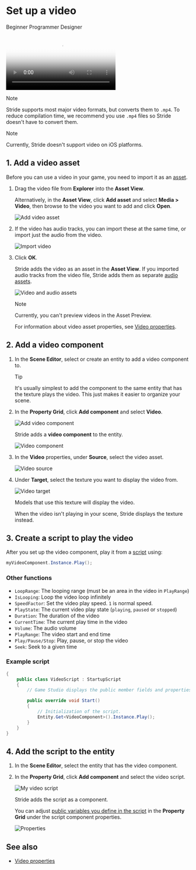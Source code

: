 # Set up a video

<span class="badge text-bg-primary">Beginner</span>
<span class="badge text-bg-success">Programmer</span>
<span class="badge text-bg-success">Designer</span>

<p>
<video autoplay loop class="responsive-video" poster="media/video-thumbnail.jpg">
   <source src="media/video-in-game.mp4" type="video/mp4">
</video>
</p>

> [!Note]
> Stride supports most major video formats, but converts them to `.mp4`. To reduce compilation time, we recommend you use `.mp4` files so Stride doesn't have to convert them.

> [!Note]
> Currently, Stride doesn't support video on iOS platforms.

## 1. Add a video asset

Before you can use a video in your game, you need to import it as an [asset](../game-studio/assets.md).

1. Drag the video file from **Explorer** into the **Asset View**.

   Alternatively, in the **Asset View**, click **Add asset** and select **Media > Video**, then browse to the video you want to add and click **Open**.

   ![Add video asset](media/add-video-asset.png)

2. If the video has audio tracks, you can import these at the same time, or import just the audio from the video.

   ![Import video](media/import-from-video.png)

3. Click **OK**.

   Stride adds the video as an asset in the **Asset View**. If you imported audio tracks from the video file, Stride adds them as separate [audio assets](../audio/index.md).

   ![Video and audio assets](media/video-and-audio-assets.png)

   > [!Note]
   > Currently, you can't preview videos in the Asset Preview.

   For information about video asset properties, see [Video properties](video-properties.md).

## 2. Add a video component

1. In the **Scene Editor**, select or create an entity to add a video component to.

   > [!Tip]
   > It's usually simplest to add the component to the same entity that has the texture plays the video. This just makes it easier to organize your scene.

2. In the **Property Grid**, click **Add component** and select **Video**.

   ![Add video component](media/add-component.png)

   Stride adds a **video component** to the entity.

   ![Video component](media/video-component.png)

3. In the **Video** properties, under **Source**, select the video asset.

   ![Video source](media/video-source.png)

4. Under **Target**, select the texture you want to display the video from.

   ![Video target](media/video-target.png)

   Models that use this texture will display the video.

   When the video isn't playing in your scene, Stride displays the texture instead.

## 3. Create a script to play the video

After you set up the video component, play it from a [script](../scripts/index.md) using:

```cs
myVideoComponent.Instance.Play();
```

### Other functions

* `LoopRange`: The looping range (must be an area in the video in `PlayRange`)
* `IsLooping`: Loop the video loop infinitely
* `SpeedFactor`: Set the video play speed. `1` is normal speed.
* `PlayState`: The current video play state (`playing`, `paused` or `stopped`)
* `Duration`: The duration of the video
* `CurrentTime`: The current play time in the video
* `Volume`: The audio volume
* `PlayRange`: The video start and end time
* `Play/Pause/Stop`: Play, pause, or stop the video
* `Seek`: Seek to a given time

### Example script

```cs
{
    public class VideoScript : StartupScript
    {
        // Game Studio displays the public member fields and properties you declare in this script

        public override void Start()
        {
            // Initialization of the script.
            Entity.Get<VideoComponent>().Instance.Play();
        }
    }
}
```

## 4. Add the script to the entity

1. In the **Scene Editor**, select the entity that has the video component.

2. In the **Property Grid**, click **Add component** and select the video script.

   ![My video script](media/add-video-script.png)

   Stride adds the script as a component.

   You can adjust [public variables you define in the script](../scripts/public-properties-and-fields.md) in the **Property Grid** under the script component properties.

   ![Properties](media/video-script-properties.png)

## See also

* [Video properties](video-properties.md)